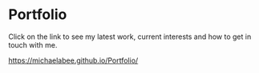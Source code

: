 # Portfolio

Click on the link to see my latest work, current interests and how to get in touch with me. 

https://michaelabee.github.io/Portfolio/

